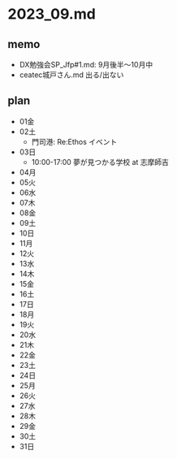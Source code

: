 # 2023_09.md
## memo
- DX勉強会SP_Jfp#1.md: 9月後半〜10月中
- ceatec城戸さん.md 出る/出ない


## plan
- 01金
- 02土
  - 門司港: Re:Ethos イベント
- 03日
  - 10:00-17:00 夢が見つかる学校 at 志摩師吉
- 04月
- 05火
- 06水
- 07木
- 08金
- 09土
- 10日
- 11月
- 12火
- 13水
- 14木
- 15金
- 16土
- 17日
- 18月
- 19火
- 20水
- 21木
- 22金
- 23土
- 24日
- 25月
- 26火
- 27水
- 28木
- 29金
- 30土
- 31日

